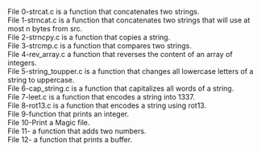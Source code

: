 File 0-strcat.c is a function that concatenates two strings.  
File 1-strncat.c is a function that concatenates two strings that will use at most n bytes from src.  
File 2-strncpy.c is a function that copies a string.  
File 3-strcmp.c is a function that compares two strings.  
File 4-rev_array.c a function that reverses the content of an array of integers.  
File 5-string_toupper.c is a function that changes all lowercase letters of a string to uppercase.   
File 6-cap_string.c is a function that capitalizes all words of a string.  
File 7-leet.c is a function that encodes a string into 1337.  
File 8-rot13.c is a function that encodes a string using rot13.  
File 9-function that prints an integer.  
File 10-Print a Magic file.  
File 11-  a function that adds two numbers.  
File 12- a function that prints a buffer.  

